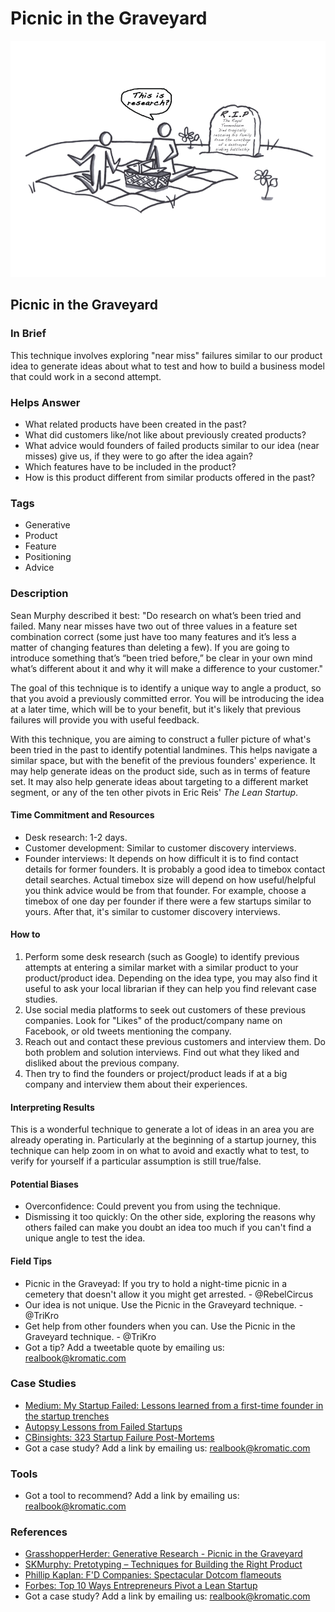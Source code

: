 # Picnic in the Graveyard

![](../.gitbook/assets/illustration-picnic-in-the-graveyard-b-and-w.png)

## Picnic in the Graveyard

### In Brief

This technique involves exploring "near miss" failures similar to our product idea to generate ideas about what to test and how to build a business model that could work in a second attempt.

### Helps Answer

* What related products have been created in the past?
* What did customers like/not like about previously created products?
* What advice would founders of failed products similar to our idea \(near misses\) give us, if they were to go after the idea again?
* Which features have to be included in the product? 
* How is this product different from similar products offered in the past?

### Tags

* Generative
* Product
* Feature
* Positioning
* Advice

### Description

Sean Murphy described it best: "Do research on what’s been tried and failed. Many near misses have two out of three values in a feature set combination correct \(some just have too many features and it’s less a matter of changing features than deleting a few\). If you are going to introduce something that’s “been tried before,” be clear in your own mind what’s different about it and why it will make a difference to your customer."

The goal of this technique is to identify a unique way to angle a product, so that you avoid a previously committed error. You will be introducing the idea at a later time, which will be to your benefit, but it's likely that previous failures will provide you with useful feedback.

With this technique, you are aiming to construct a fuller picture of what's been tried in the past to identify potential landmines. This helps navigate a similar space, but with the benefit of the previous founders' experience. It may help generate ideas on the product side, such as in terms of feature set. It may also help generate ideas about targeting to a different market segment, or any of the ten other pivots in Eric Reis' _The Lean Startup_.

#### Time Commitment and Resources

* Desk research: 1-2 days.
* Customer development: Similar to customer discovery interviews.
* Founder interviews: It depends on how difficult it is to find contact details for former founders. It is probably a good idea to timebox contact detail searches. Actual timebox size will depend on how useful/helpful you think advice would be from that founder. For example, choose a timebox of one day per founder if there were a few startups similar to yours. After that, it's similar to customer discovery interviews.

#### How to

1. Perform some desk research \(such as Google\) to identify previous attempts at entering a similar market with a similar product to your product/product idea. Depending on the idea type, you may also find it useful to ask your local librarian if they can help you find relevant case studies. 
2. Use social media platforms to seek out customers of these previous companies. Look for "Likes" of the product/company name on Facebook, or old tweets mentioning the company. 
3. Reach out and contact these previous customers and interview them. Do both problem and solution interviews. Find out what they liked and disliked about the previous company. 
4. Then try to find the founders or project/product leads if at a big company and interview them about their experiences. 

#### Interpreting Results

This is a wonderful technique to generate a lot of ideas in an area you are already operating in. Particularly at the beginning of a startup journey, this technique can help zoom in on what to avoid and exactly what to test, to verify for yourself if a particular assumption is still true/false.

#### Potential Biases

* Overconfidence: Could prevent you from using the technique.
* Dismissing it too quickly: On the other side, exploring the reasons why others failed can make you doubt an idea too much if you can't find a unique angle to test the idea.

#### Field Tips

* Picnic in the Graveyad: If you try to hold a night-time picnic in a cemetery that doesn't allow it you might get arrested. - @RebelCircus
* Our idea is not unique. Use the Picnic in the Graveyard technique. - @TriKro
* Get help from other founders when you can. Use the Picnic in the Graveyard technique. - @TriKro
* Got a tip? Add a tweetable quote by emailing us: [realbook@kromatic.com](mailto:realbook@kromatic.com)

### Case Studies

* [Medium: My Startup Failed: Lessons learned from a first-time founder in the startup trenches](https://medium.com/@jasonhuertas/my-startup-failed-6c54bd68c654#.hxj2dkt4o)
* [Autopsy Lessons from Failed Startups](http://autopsy.io)
* [CBinsights: 323 Startup Failure Post-Mortems](https://www.cbinsights.com/blog/startup-failure-post-mortem/)
* Got a case study? Add a link by emailing us: [realbook@kromatic.com](mailto:realbook@kromatic.com) 

### Tools

* Got a tool to recommend? Add a link by emailing us: [realbook@kromatic.com](mailto:realbook@kromatic.com)

### References

* [GrasshopperHerder: Generative Research - Picnic in the Graveyard](https://grasshopperherder.com/generative-research-picnic-graveyard/)
* [SKMurphy: Pretotyping – Techniques for Building the Right Product](http://www.skmurphy.com/blog/2012/03/06/pretotyping-techniques-for-building-the-right-product/)
* [Phillip Kaplan: F'D Companies: Spectacular Dotcom flameouts](https://www.amazon.com/Fd-Companies-Spectacular-Dot-com-Flameouts/dp/1416577939)
* [Forbes: Top 10 Ways Entrepreneurs Pivot a Lean Startup](https://www.forbes.com/sites/martinzwilling/2011/09/16/top-10-ways-entrepreneurs-pivot-a-lean-startup/#9838ab12d2bd)
* Got a case study? Add a link by emailing us: [realbook@kromatic.com](mailto:realbook@kromatic.com) 

